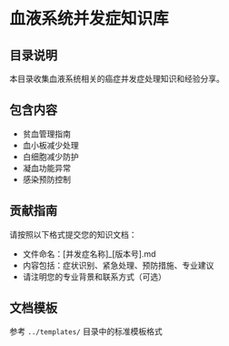# 血液系统并发症知识库

## 目录说明
本目录收集血液系统相关的癌症并发症处理知识和经验分享。

## 包含内容
- 贫血管理指南
- 血小板减少处理
- 白细胞减少防护
- 凝血功能异常
- 感染预防控制

## 贡献指南
请按照以下格式提交您的知识文档：
- 文件命名：[并发症名称]_[版本号].md
- 内容包括：症状识别、紧急处理、预防措施、专业建议
- 请注明您的专业背景和联系方式（可选）

## 文档模板
参考 `../templates/` 目录中的标准模板格式